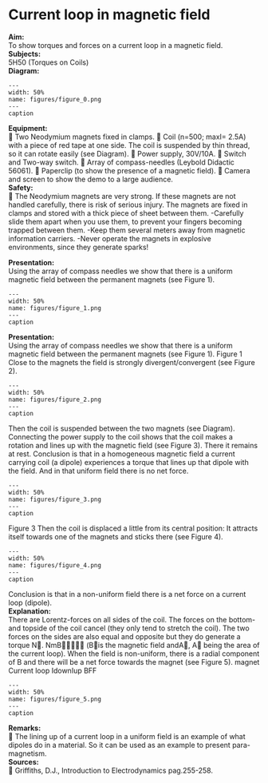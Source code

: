 # Current loop in magnetic field 
    
<b> Aim: </b>  
 To show torques and forces on a current loop in a magnetic field.   
<b> Subjects: </b>  
 5H50 (Torques on Coils)   
<b> Diagram: </b>  
   
```{figure} figures/figure_0.png  
---  
width: 50%  
name: figures/figure_0.png  
---  
caption  
``` 
     
<b> Equipment: </b>  
  Two Neodymium magnets fixed in clamps.  Coil (n=500; maxI= 2.5A) with a piece of red tape at one side. The coil is suspended by thin thread, so it can rotate easily (see Diagram).  Power supply, 30V/10A.  Switch and Two-way switch.  Array of compass-needles (Leybold Didactic 56061).  Paperclip (to show the presence of a magnetic field).  Camera and screen to show the demo to a large audience.   
<b> Safety: </b>  
  The Neodymium magnets are very strong. If these magnets are not handled carefully, there is risk of serious injury. The magnets are fixed in clamps and stored with a thick piece of sheet between them.                                              -Carefully slide them apart when you use them, to prevent your fingers becoming trapped between them.                                                                  -Keep them several meters away from magnetic information carriers.                -Never operate the magnets in explosive environments, since they generate sparks!
     
<b> Presentation: </b>  
 Using the array of compass needles we show that there is a uniform magnetic field between the permanent magnets (see Figure 1).   
```{figure} figures/figure_1.png  
---  
width: 50%  
name: figures/figure_1.png  
---  
caption  
``` 
     
<b> Presentation: </b>  
 Using the array of compass needles we show that there is a uniform magnetic field between the permanent magnets (see Figure 1).  Figure 1  Close to the magnets the field is strongly divergent/convergent (see Figure 2).   
```{figure} figures/figure_2.png  
---  
width: 50%  
name: figures/figure_2.png  
---  
caption  
``` 
 Then the coil is suspended between the two magnets (see Diagram). Connecting the power supply to the coil shows that the coil makes a rotation and lines up with the magnetic field (see Figure 3). There it remains at rest. Conclusion is that in a homogeneous magnetic field a current carrying coil (a dipole) experiences a torque that lines up that dipole with the field. And in that uniform field there is no net force.    
```{figure} figures/figure_3.png  
---  
width: 50%  
name: figures/figure_3.png  
---  
caption  
``` 
   Figure 3  Then the coil is displaced a little from its central position: It attracts itself towards one of the magnets and sticks there (see Figure 4).   
```{figure} figures/figure_4.png  
---  
width: 50%  
name: figures/figure_4.png  
---  
caption  
``` 
 Conclusion is that in a non-uniform field there is a net force on a current loop (dipole).    
<b> Explanation: </b>  
 There are Lorentz-forces on all sides of the coil. The forces on the bottom- and topside of the coil cancel (they only tend to stretch the coil). The two forces on the sides are also equal and opposite but they do generate a torque N. NmB (Bis the magnetic field andA, A being the area of the current loop). When the field is non-uniform, there is a radial component of B and there will be a net force towards the magnet (see Figure 5). magnet Current loop IdownIup BFF  
```{figure} figures/figure_5.png  
---  
width: 50%  
name: figures/figure_5.png  
---  
caption  
``` 
   
<b> Remarks: </b>  
  The lining up of a current loop in a uniform field is an example of what dipoles do in a material. So it can be used as an example to present para-magnetism.   
<b> Sources: </b>  
  Griffiths, D.J., Introduction to Electrodynamics pag.255-258.  